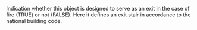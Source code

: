 ﻿Indication whether this object is designed to serve as an exit in the case of fire (TRUE) or not (FALSE).
Here it defines an exit stair in accordance to the national building code.
